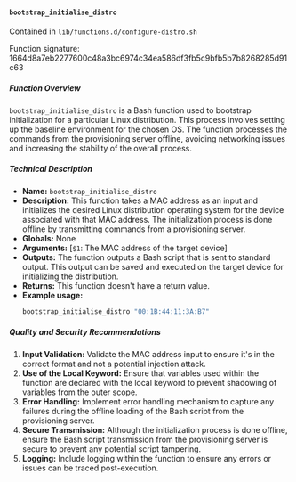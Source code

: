 #### `bootstrap_initialise_distro`

Contained in `lib/functions.d/configure-distro.sh`

Function signature: 1664d8a7eb2277600c48a3bc6974c34ea586df3fb5c9bfb5b7b8268285d91c63

##### Function Overview

`bootstrap_initialise_distro` is a Bash function used to bootstrap initialization for a particular Linux distribution. This process involves setting up the baseline environment for the chosen OS. The function processes the commands from the provisioning server offline, avoiding networking issues and increasing the stability of the overall process.

##### Technical Description

- **Name:** `bootstrap_initialise_distro`
- **Description:** This function takes a MAC address as an input and initializes the desired Linux distribution operating system for the device associated with that MAC address. The initialization process is done offline by transmitting commands from a provisioning server.
- **Globals:** None
- **Arguments:** [`$1`: The MAC address of the target device]
- **Outputs:** The function outputs a Bash script that is sent to standard output. This output can be saved and executed on the target device for initializing the distribution.
- **Returns:** This function doesn't have a return value.
- **Example usage:** 
     ```bash
     bootstrap_initialise_distro "00:1B:44:11:3A:B7"
     ```

##### Quality and Security Recommendations

1. **Input Validation:** Validate the MAC address input to ensure it's in the correct format and not a potential injection attack.
2. **Use of the Local Keyword:** Ensure that variables used within the function are declared with the local keyword to prevent shadowing of variables from the outer scope.
3. **Error Handling:** Implement error handling mechanism to capture any failures during the offline loading of the Bash script from the provisioning server.
4. **Secure Transmission:** Although the initialization process is done offline, ensure the Bash script transmission from the provisioning server is secure to prevent any potential script tampering.
5. **Logging:** Include logging within the function to ensure any errors or issues can be traced post-execution.


